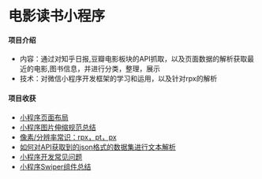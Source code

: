 # 电影读书小程序

#### 项目介绍
* 内容：通过对知乎日报,豆瓣电影板块的API抓取，以及页面数据的解析获取最近的电影,图书信息，并进行分类，整理，展示
* 技术：对微信小程序开发框架的学习和运用，以及针对rpx的解析

#### 项目收获
* [小程序页面布局](https://www.jianshu.com/p/649048f81b55)
* [小程序图片伸缩规范总结](https://www.jianshu.com/p/8592a996b46b)
* [像素/分辨率常识：rpx，pt，px](https://www.jianshu.com/p/ede128cdf9ac)
* [如何对API获取到的json格式的数据集进行文本解析](https://www.jianshu.com/p/6b5cf20a924b)  
* [小程序开发常见问题](https://www.jianshu.com/p/7d79010da977)
* [小程序Swiper组件总结](https://www.jianshu.com/p/07d8fbe6b29a)
 
